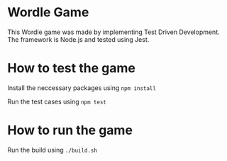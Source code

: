 # Wordle Game
This Wordle game was made by implementing Test Driven Development. The framework is Node.js and tested using Jest. 

# How to test the game
Install the neccessary packages using `npm install`  

Run the test cases using `npm test`  

# How to run the game

Run the build using `./build.sh`  
